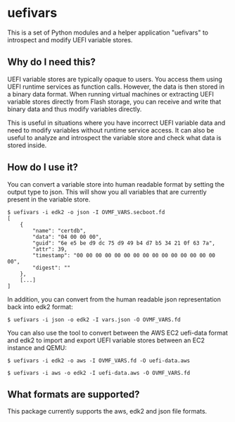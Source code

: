 # uefivars

This is a set of Python modules and a helper application "uefivars" to
introspect and modify UEFI variable stores.

## Why do I need this?

UEFI variable stores are typically opaque to users. You access them using
UEFI runtime services as function calls. However, the data is then stored
in a binary data format. When running virtual machines or extracting UEFI
variable stores directly from Flash storage, you can receive and write that
binary data and thus modify variables directly.

This is useful in situations where you have incorrect UEFI variable data
and need to modify variables without runtime service access. It can also
be useful to analyze and introspect the variable store and check what data
is stored inside.

## How do I use it?

You can convert a variable store into human readable format by setting the
output type to json. This will show you all variables that are currently
present in the variable store.

```console
$ uefivars -i edk2 -o json -I OVMF_VARS.secboot.fd
[
    {
        "name": "certdb",
        "data": "04 00 00 00",
        "guid": "6e e5 be d9 dc 75 d9 49 b4 d7 b5 34 21 0f 63 7a",
        "attr": 39,
        "timestamp": "00 00 00 00 00 00 00 00 00 00 00 00 00 00 00 00",
        "digest": ""
    },
    [...]
]
```

In addition, you can convert from the human readable json representation back
into edk2 format:

```console
$ uefivars -i json -o edk2 -I vars.json -O OVMF_VARS.fd
```

You can also use the tool to convert between the AWS EC2 uefi-data format
and edk2 to import and export UEFI variable stores between an EC2 instance
and QEMU:

```console
$ uefivars -i edk2 -o aws -I OVMF_VARS.fd -O uefi-data.aws
```

```console
$ uefivars -i aws -o edk2 -I uefi-data.aws -O OVMF_VARS.fd
```

## What formats are supported?

This package currently supports the aws, edk2 and json file formats.
